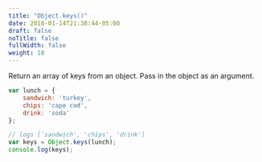 ```yaml
---
title: "Object.keys()"
date: 2018-01-14T21:38:44-05:00
draft: false
noTitle: false
fullWidth: false
weight: 10
---
```


Return an array of keys from an object. Pass in the object as an argument.

```javascript
var lunch = {
	sandwich: 'turkey',
	chips: 'cape cod',
	drink: 'soda'
};

// logs ['sandwich', 'chips', 'drink']
var keys = Object.keys(lunch);
console.log(keys);
```